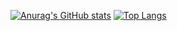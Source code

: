 [![Anurag's GitHub stats](https://github-readme-stats.vercel.app/api?username=mymoonyue&theme=omni&show_icons=true&hide=contribs,prs)](https://github.com/anuraghazra/github-readme-stats)
[![Top Langs](https://github-readme-stats.vercel.app/api/top-langs/?username=mymoonyue)](https://github.com/anuraghazra/github-readme-stats)
